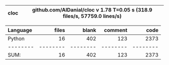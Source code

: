 cloc|github.com/AlDanial/cloc v 1.78  T=0.05 s (318.9 files/s, 57759.0 lines/s)
--- | ---

Language|files|blank|comment|code
:-------|-------:|-------:|-------:|-------:
Python|16|402|123|2373
--------|--------|--------|--------|--------
SUM:|16|402|123|2373
